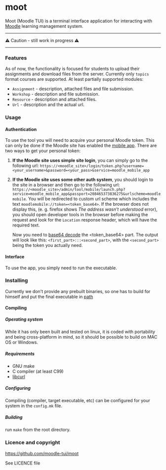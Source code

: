 # moot
Moot (Moodle TUI) is a terminal interface application for interacting with [Moodle](https://moodle.org/) learning management system.

---
⚠️ Caution - still work in progress ⚠️

---

### Features
As of now, the functionality is focused for students to upload their assignments
and download files from the server. Currently only `topics` format courses are
supported. At least partially supported modules:
 - `Assignment` - description, attached files and file submission.
 - `Workshop` - description and file submission.
 - `Resource` - description and attached files.
 - `Url` - description and the actual url.

### Usage

#### Authentication
To use the tool you will need to acquire your personal Moodle token. This can
only be done if the Moodle site has enabled the [mobile
app](https://github.com/moodlehq/moodleapp). There are two ways to get your
personal token:
1. **If the Moodle site uses simple site login**, you can simply go to the
   following url:
   `https://<moodle_site>/login/token.php?username=<your_username>&password=<your_pass>&service=moodle_mobile_app`

2. **If the Moodle site uses some other auth system**, you should login to the
   site in a browser and then go to the following url:
   `https://<moodle_site>/admin/tool/mobile/launch.php?service=moodle_mobile_app&passport=208465373836275&urlscheme=moodlemobile`.
   You will be redirected to custom url scheme which includes the text
   `moodlemobile://token=<token_base64>`. If the browser does not display this,
   (e. g. firefox shows *The address wasn’t understood* error), you should open
   developer tools in the browser before making the request and look for the
   `Location` response header, which will have the required text.
 
   Now you need to [base64 decode](https://www.base64decode.org/) the
   <token_base64> part. The output will look like this:
   `<first_part>:::<second_part>`, with the `<second_part>` being the token you
   actually need.

#### Interface
To use the app, you simply need to run the executable. 

### Installing
Currently we don't provide any prebuilt binaries, so one has to build for himself and put the final executable in [path](https://en.wikipedia.org/wiki/PATH_(variable))

#### Compiling

##### Operating system
While it has only been built and tested on linux, it is coded with portability and being cross-platform in mind, so it should be possible to build on MAC OS or Windows.

##### Requirements
 - GNU make
 - C compiler (at least C99)
 - [libcurl](https://curl.se/libcurl/)

##### Configuring
Compiling (compiler, target executable, etc) can be configured for your system
in the `config.mk` file. 

##### Building

run `make` from the root directory.

### Licence and copyright
https://github.com/moodle-tui/moot

See LICENCE file   
